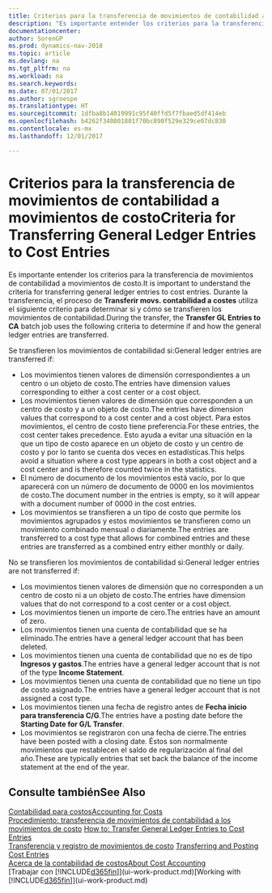 ```yaml
---
title: Criterios para la transferencia de movimientos de contabilidad a movimientos de costo
description: "Es importante entender los criterios para la transferencia de movimientos de contabilidad a movimientos de costo. Durante la transferencia, el proceso de **Transferir movs. contabilidad** a costes utiliza el siguiente criterio para determinar si y cómo se transfieren los movimientos de contabilidad."
documentationcenter: 
author: SorenGP
ms.prod: dynamics-nav-2018
ms.topic: article
ms.devlang: na
ms.tgt_pltfrm: na
ms.workload: na
ms.search.keywords: 
ms.date: 07/01/2017
ms.author: sgroespe
ms.translationtype: HT
ms.sourcegitcommit: 1dfba8b14019991c95f40ffd5f7fbaed5df414eb
ms.openlocfilehash: b4262f340801801f70bc890f529e329ce07dc830
ms.contentlocale: es-mx
ms.lasthandoff: 12/01/2017

---
```

# <a name="criteria-for-transferring-general-ledger-entries-to-cost-entries"></a><span data-ttu-id="f8f4d-104">Criterios para la transferencia de movimientos de contabilidad a movimientos de costo</span><span class="sxs-lookup"><span data-stu-id="f8f4d-104">Criteria for Transferring General Ledger Entries to Cost Entries</span></span>
<span data-ttu-id="f8f4d-105">Es importante entender los criterios para la transferencia de movimientos de contabilidad a movimientos de costo.</span><span class="sxs-lookup"><span data-stu-id="f8f4d-105">It is important to understand the criteria for transferring general ledger entries to cost entries.</span></span> <span data-ttu-id="f8f4d-106">Durante la transferencia, el proceso de **Transferir movs. contabilidad a costes** utiliza el siguiente criterio para determinar si y cómo se transfieren los movimientos de contabilidad.</span><span class="sxs-lookup"><span data-stu-id="f8f4d-106">During the transfer, the **Transfer GL Entries to CA** batch job uses the following criteria to determine if and how the general ledger entries are transferred.</span></span>  

<span data-ttu-id="f8f4d-107">Se transfieren los movimientos de contabilidad si:</span><span class="sxs-lookup"><span data-stu-id="f8f4d-107">General ledger entries are transferred if:</span></span>  

-   <span data-ttu-id="f8f4d-108">Los movimientos tienen valores de dimensión correspondientes a un centro o un objeto de costo.</span><span class="sxs-lookup"><span data-stu-id="f8f4d-108">The entries have dimension values corresponding to either a cost center or a cost object.</span></span>  
-   <span data-ttu-id="f8f4d-109">Los movimientos tienen valores de dimensión que corresponden a un centro de costo y a un objeto de costo.</span><span class="sxs-lookup"><span data-stu-id="f8f4d-109">The entries have dimension values that correspond to a cost center and a cost object.</span></span> <span data-ttu-id="f8f4d-110">Para estos movimientos, el centro de costo tiene preferencia.</span><span class="sxs-lookup"><span data-stu-id="f8f4d-110">For these entries, the cost center takes precedence.</span></span> <span data-ttu-id="f8f4d-111">Esto ayuda a evitar una situación en la que un tipo de costo aparece en un objeto de costo y un centro de costo y por lo tanto se cuenta dos veces en estadísticas.</span><span class="sxs-lookup"><span data-stu-id="f8f4d-111">This helps avoid a situation where a cost type appears in both a cost object and a cost center and is therefore counted twice in the statistics.</span></span>  
-   <span data-ttu-id="f8f4d-112">El número de documento de los movimientos está vacío, por lo que aparecerá con un número de documento de 0000 en los movimientos de costo.</span><span class="sxs-lookup"><span data-stu-id="f8f4d-112">The document number in the entries is empty, so it will appear with a document number of 0000 in the cost entries.</span></span>  
-   <span data-ttu-id="f8f4d-113">Los movimientos se transfieren a un tipo de costo que permite los movimientos agrupados y estos movimientos se transfieren como un movimiento combinado mensual o diariamente.</span><span class="sxs-lookup"><span data-stu-id="f8f4d-113">The entries are transferred to a cost type that allows for combined entries and these entries are transferred as a combined entry either monthly or daily.</span></span>  

<span data-ttu-id="f8f4d-114">No se transfieren los movimientos de contabilidad si:</span><span class="sxs-lookup"><span data-stu-id="f8f4d-114">General ledger entries are not transferred if:</span></span>  

-   <span data-ttu-id="f8f4d-115">Los movimientos tienen valores de dimensión que no corresponden a un centro de costo ni a un objeto de costo.</span><span class="sxs-lookup"><span data-stu-id="f8f4d-115">The entries have dimension values that do not correspond to a cost center or a cost object.</span></span>  
-   <span data-ttu-id="f8f4d-116">Los movimientos tienen un importe de cero.</span><span class="sxs-lookup"><span data-stu-id="f8f4d-116">The entries have an amount of zero.</span></span>  
-   <span data-ttu-id="f8f4d-117">Los movimientos tienen una cuenta de contabilidad que se ha eliminado.</span><span class="sxs-lookup"><span data-stu-id="f8f4d-117">The entries have a general ledger account that has been deleted.</span></span>  
-   <span data-ttu-id="f8f4d-118">Los movimientos tienen una cuenta de contabilidad que no es de tipo **Ingresos y gastos**.</span><span class="sxs-lookup"><span data-stu-id="f8f4d-118">The entries have a general ledger account that is not of the type **Income Statement**.</span></span>  
-   <span data-ttu-id="f8f4d-119">Los movimientos tienen una cuenta de contabilidad que no tiene un tipo de costo asignado.</span><span class="sxs-lookup"><span data-stu-id="f8f4d-119">The entries have a general ledger account that is not assigned a cost type.</span></span>  
-   <span data-ttu-id="f8f4d-120">Los movimientos tienen una fecha de registro antes de **Fecha inicio para transferencia C/G**.</span><span class="sxs-lookup"><span data-stu-id="f8f4d-120">The entries have a posting date before the **Starting Date for G/L Transfer**.</span></span>  
-   <span data-ttu-id="f8f4d-121">Los movimientos se registraron con una fecha de cierre.</span><span class="sxs-lookup"><span data-stu-id="f8f4d-121">The entries have been posted with a closing date.</span></span> <span data-ttu-id="f8f4d-122">Éstos son normalmente movimientos que restablecen el saldo de regularización al final del año.</span><span class="sxs-lookup"><span data-stu-id="f8f4d-122">These are typically entries that set back the balance of the income statement at the end of the year.</span></span>  

## <a name="see-also"></a><span data-ttu-id="f8f4d-123">Consulte también</span><span class="sxs-lookup"><span data-stu-id="f8f4d-123">See Also</span></span>  
[<span data-ttu-id="f8f4d-124">Contabilidad para costos</span><span class="sxs-lookup"><span data-stu-id="f8f4d-124">Accounting for Costs</span></span>](finance-manage-cost-accounting.md)  
 <span data-ttu-id="f8f4d-125">[Procedimiento: transferencia de movimientos de contabilidad a los movimientos de costo](finance-how-to-transfer-general-ledger-entries-to-cost-entries.md) </span><span class="sxs-lookup"><span data-stu-id="f8f4d-125">[How to: Transfer General Ledger Entries to Cost Entries](finance-how-to-transfer-general-ledger-entries-to-cost-entries.md) </span></span>  
 <span data-ttu-id="f8f4d-126">[Transferencia y registro de movimientos de costo](finance-transfer-and-post-cost-entries.md) </span><span class="sxs-lookup"><span data-stu-id="f8f4d-126">[Transferring and Posting Cost Entries](finance-transfer-and-post-cost-entries.md) </span></span>  
 [<span data-ttu-id="f8f4d-127">Acerca de la contabilidad de costos</span><span class="sxs-lookup"><span data-stu-id="f8f4d-127">About Cost Accounting</span></span>](finance-about-cost-accounting.md)  
 <span data-ttu-id="f8f4d-128">[Trabajar con [!INCLUDE[d365fin](includes/d365fin_md.md)]](ui-work-product.md)</span><span class="sxs-lookup"><span data-stu-id="f8f4d-128">[Working with [!INCLUDE[d365fin](includes/d365fin_md.md)]](ui-work-product.md)</span></span>

